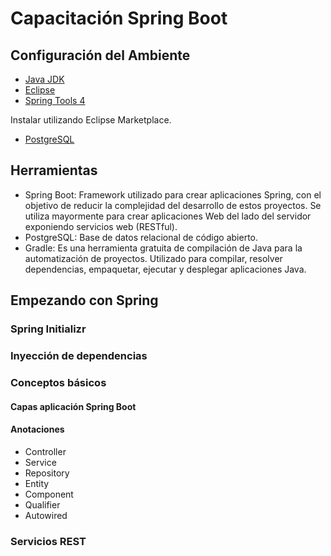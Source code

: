 # Capacitación Spring Boot

## Configuración del Ambiente

- [Java JDK](https://www.oracle.com/technetwork/java/javase/downloads/jdk8-downloads-2133151.html)
- [Eclipse](https://www.eclipse.org/downloads/)
- [Spring Tools 4](https://spring.io/tools)

Instalar utilizando Eclipse Marketplace.
- [PostgreSQL](https://www.postgresql.org/download/)

## Herramientas
- Spring Boot: Framework utilizado para crear aplicaciones Spring, con el objetivo de reducir la complejidad del desarrollo de estos proyectos. Se utiliza mayormente para crear aplicaciones Web del lado del servidor exponiendo servicios web (RESTful).
- PostgreSQL: Base de datos relacional de código abierto.
- Gradle: Es una herramienta gratuita de compilación de Java para la automatización de proyectos. Utilizado para compilar, resolver dependencias, empaquetar, ejecutar y desplegar aplicaciones Java.

## Empezando con Spring
### Spring Initializr


### Inyección de dependencias


### Conceptos básicos

#### Capas aplicación Spring Boot

#### Anotaciones
- Controller
- Service
- Repository
- Entity
- Component
- Qualifier
- Autowired

### Servicios REST
